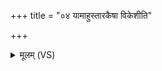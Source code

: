 +++
title = "०४ यामाहुस्तारकैषा विकेशीति"

+++
<details><summary>मूलम् (VS)</summary>

यामा॒हुस्तार॑कै॒षा वि॑के॒शीति॑ दु॒च्छुनां॒ ग्राम॑मव॒पद्य॑मानाम्। सा ब्र॑ह्मजा॒या वि दु॑नोति रा॒ष्ट्रं यत्र॒ प्रापा॑दि श॒श उ॑ल्कु॒षीमा॑न् ॥
</details>